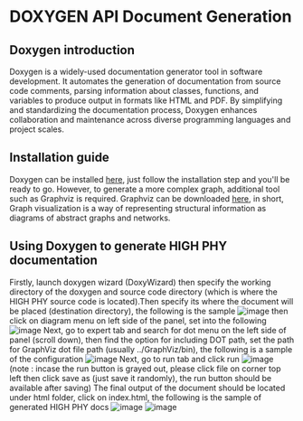 # DOXYGEN API Document Generation
## Doxygen introduction
Doxygen is a widely-used documentation generator tool in software development. It automates the generation of documentation from source code comments, parsing information about classes, functions, and variables to produce output in formats like HTML and PDF. By simplifying and standardizing the documentation process, Doxygen enhances collaboration and maintenance across diverse programming languages and project scales.
## Installation guide
Doxygen can be installed [here](https://www.doxygen.nl/), just follow the installation step and you'll be ready to go. However, to generate a more complex graph, additional tool such as Graphviz is required. Graphviz can be downloaded [here](https://www.graphviz.org/download/), in short, Graph visualization is a way of representing structural information as diagrams of abstract graphs and networks. 
## Using Doxygen to generate HIGH PHY documentation
Firstly, launch doxygen wizard (DoxyWizard) then specify the working directory of the doxygen and source code directory (which is where the HIGH PHY source code is located).Then specify its where the document will be placed (destination directory), the following is the sample
![image](https://github.com/bmw-ece-ntust/internship/assets/123167913/7db4befc-a5a8-4c24-b9bb-deebc821cb04)
then click on diagram menu on left side of the panel, set into the following
![image](https://github.com/bmw-ece-ntust/internship/assets/123167913/5e9f10b3-d995-4c8c-81ab-61a2ba558b0c)
Next, go to expert tab and search for dot menu on the left side of panel (scroll down), then find the option for including DOT path, set the path for GraphViz dot file path (usually ../GraphViz/bin), the following is a sample of the configuration
![image](https://github.com/bmw-ece-ntust/internship/assets/123167913/73df995d-0dd1-4ebe-82b4-db1c080ce285)
Next, go to run tab and click run 
![image](https://github.com/bmw-ece-ntust/internship/assets/123167913/973e5c76-4263-4d52-a37e-268e6562830a)
(note : incase the run button is grayed out, please click file on corner top left then click save as (just save it randomly), the run button should be available after saving)
The final output of the document should be located under html folder, click on index.html, the following is the sample of generated HIGH PHY docs
![image](https://github.com/bmw-ece-ntust/internship/assets/123167913/22d91360-6024-4c12-a2b0-1d6f6435dafa)
![image](https://github.com/bmw-ece-ntust/internship/assets/123167913/108deed0-ca72-454c-9dde-209f9111c05c)
